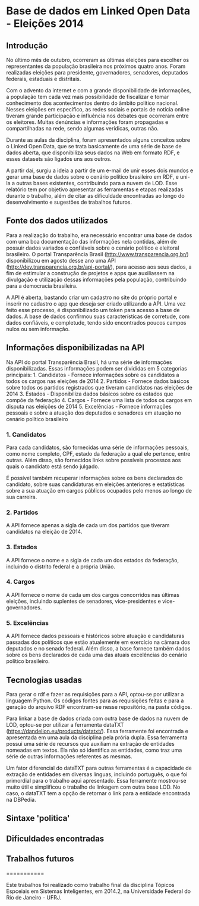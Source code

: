 # Base de dados em Linked Open Data - Eleições 2014

## Introdução

  No último mês de outubro, ocorreram as últimas eleições para escolher os representantes da população brasileira nos próximos quatro anos. Foram realizadas eleições para presidente, governadores, senadores, deputados federais, estaduais e distritais.
  
  Com o advento da internet e com a grande disponibilidade de informações, a população tem cada vez mais possibilidade de fiscalizar e tomar conhecimento dos acontecimentos dentro do âmbito político nacional. Nesses eleições em específico, as redes sociais e portais de notícia online tiveram grande participação e influência nos debates que ocorreram entre os eleitores. Muitas denúncias e informações foram propagadas e compartilhadas na rede, sendo algumas verídicas, outras não.
  
  Durante as aulas da disciplina, foram apresentados alguns conceitos sobre o Linked Open Data, que se trata basicamente de uma série de base de dados aberta, que disponibiliza seus dados na Web em formato RDF, e esses datasets são ligados uns aos outros.
  
  A partir daí, surgiu a ideia a partir de um e-mail de unir esses dois mundos e gerar uma base de dados sobre o cenário político brasileiro em RDF, e uni-la a outras bases existentes, contribuindo para a nuvem de LOD. Esse relatório tem por objetivo apresentar as ferramentas e etapas realizadas durante o trabalho, além de citar as dificuldade encontradas ao longo do desenvolvimento e sugestões de trabalhos futuros.

## Fonte dos dados utilizados

  Para a realização do trabalho, era necessário encontrar uma base de dados com uma boa documentação das informações nela contidas, além de possuir dados variados e confiáveis sobre o cenário político e eleitoral brasileiro. O portal Transparência Brasil (http://www.transparencia.org.br/) disponibilizou em agosto desse ano uma API (http://dev.transparencia.org.br/api-portal/), para acesso aos seus dados, a fim de estimular a construção de projetos e apps que auxiliassem na divulgação e utilização dessas informações pela população, contribuindo para a democracia brasileira.
  
  A API é aberta, bastando criar um cadastro no site do próprio portal e inserir no cadastro o app que deseja ser criado utilizando a API. Uma vez feito esse processo, é disponibilizado um token para acesso a base de dados. A base de dados confirmou suas características de corretude, com dados confiáveis, e completude, tendo sido encontrados poucos campos nulos ou sem informação.

## Informações disponibilizadas na API

  Na API do portal Transparência Brasil, há uma série de informações disponibilizadas. Essas informações podem ser divididas em 5 categorias principais:
    1. Candidatos - Fornece informações sobre os candidatos a todos os cargos nas eleições de 2014
    2. Partidos - Fornece dados básicos sobre todos os partidos registrados que tiveram candidatos nas eleições de 2014
    3. Estados - Disponibiliza dados básicos sobre os estados que compõe da federação
    4. Cargos - Fornece uma lista de todos os cargos em disputa nas eleições de 2014
    5. Excelências - Fornece informações pessoais e sobre a atuação dos deputados e senadores em atuação no cenário político brasileiro
    
### 1. Candidatos
 
 Para cada candidatos, são fornecidas uma série de informações pessoais, como nome completo, CPF, estado da federação a qual ele pertence, entre outras. Além disso, são fornecidos links sobre possíveis processos aos quais o candidato está sendo julgado.
 
  É possível também recuperar informações sobre os bens declarados do candidato, sobre suas candidaturas em eleições anteriores e estatísticas sobre a sua atuação em cargos públicos ocupados pelo menos ao longo de sua carreira.
  
### 2. Partidos

  A API fornece apenas a sigla de cada um dos partidos que tiveram candidatos na eleição de 2014.

### 3. Estados

  A API fornece o nome e a sigla de cada um dos estados da federação, incluindo o distrito federal e a própria União.

### 4. Cargos

  A API fornece o nome de cada um dos cargos concorridos nas últimas eleições, incluindo suplentes de senadores, vice-presidentes e vice-governadores.

### 5. Excelências

 A API fornece dados pessoais e históricos sobre atuação e candidaturas passadas dos políticos que estão atualemente em exercício na câmara dos deputados e no senado federal. Além disso, a base fornece também dados sobre os bens declarados de cada uma das atuais excelências do cenário político brasileiro.

## Tecnologias usadas

  Para gerar o rdf e fazer as requisições para a API, optou-se por utilizar a linguagem Python. Os códigos fontes para as requisições feitas e para a geração do arquivo RDF encontram-se nesse repositório, na pasta códigos.
  
  Para linkar a base de dados criada com outra base de dados na nuvem de LOD, optou-se por utilizar a ferramenta dataTXT (https://dandelion.eu/products/datatxt/). Essa ferramente foi encontrada e apresentada em uma aula da disciplina pela prória dupla. Essa ferramenta possui uma série de recursos que auxiliam na extração de entidades nomeadas em textos. Ela não só identifica as entidades, como traz uma série de outras informações referentes as mesmas.
  
  Um fator diferencial do dataTXT para outras ferramentas é a capacidade de extração de entidades em diversas línguas, incluindo português, o que foi primordial para o trabalho aqui apresentado. Essa ferramente mostrou-se muito útil e simplificou o trabalho de linkagem com outra base LOD. No caso, o dataTXT tem a opção de retornar o link para a entidade encontrada na DBPedia.

## Sintaxe 'politica'

## Dificuldades encontradas

## Trabalhos futuros

===========

Este trabalhos foi realizado como trabalho final da disciplina Tópicos Espceiais em Sistemas Inteligentes, em 2014.2, na Universidade Federal do Rio de Janeiro - UFRJ.
